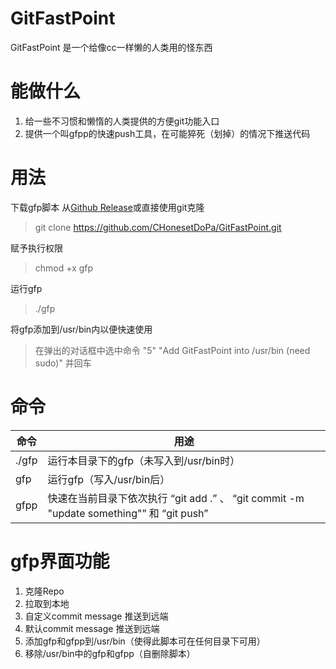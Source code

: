 # GitFastPoint
GitFastPoint 是一个给像cc一样懒的人类用的怪东西

# 能做什么
1.  给一些不习惯和懒惰的人类提供的方便git功能入口
2.  提供一个叫gfpp的快速push工具，在可能猝死（划掉）的情况下推送代码

# 用法
下载gfp脚本
从[Github Release](https://github.com/CHonesetDoPa/GitFastPoint/releases/download/0.1/gfp)或直接使用git克隆
> git clone https://github.com/CHonesetDoPa/GitFastPoint.git

赋予执行权限
> chmod +x gfp

运行gfp  
> ./gfp  

将gfp添加到/usr/bin内以便快速使用
> 在弹出的对话框中选中命令 "5" "Add GitFastPoint into /usr/bin (need sudo)" 并回车

# 命令

|命令|用途|
|---|---|
|./gfp|运行本目录下的gfp（未写入到/usr/bin时）|
|gfp|运行gfp（写入/usr/bin后）|
|gfpp|快速在当前目录下依次执行 “git add .” 、 “git commit -m "update something"” 和 “git push” |

# gfp界面功能

1. 克隆Repo  
2. 拉取到本地  
3. 自定义commit message 推送到远端  
4. 默认commit message 推送到远端  
5. 添加gfp和gfpp到/usr/bin（使得此脚本可在任何目录下可用）  
6. 移除/usr/bin中的gfp和gfpp（自删除脚本）  
